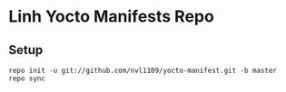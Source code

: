 Linh Yocto Manifests Repo
=========================

Setup
-----

```
repo init -u git://github.com/nvl1109/yocto-manifest.git -b master
repo sync
```
